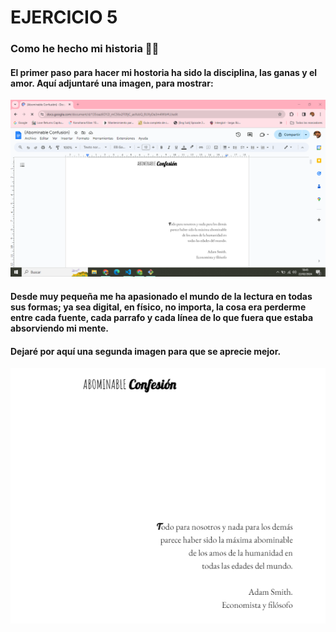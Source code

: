 # EJERCICIO 5
### Como he hecho mi historia 🧡📙
#### El primer paso para hacer mi hostoria ha sido la disciplina, las ganas y el amor. Aquí adjuntaré una imagen, para mostrar:
![❌ERROR❌](./1.PNG "Texto a mostrar cuando nos situamos sobre la imagen. En este caso sería Baile de la película Pulp Fiction")
#### Desde muy pequeña me ha apasionado el mundo de la lectura en todas sus formas; ya sea digital, en físico, no importa, la cosa era perderme entre cada fuente, cada parrafo y cada línea de lo que fuera que estaba absorviendo mi mente. 

#### Dejaré por aquí una segunda imagen para que se aprecie mejor. 
![❌ERROR❌](./2.PNG "Texto a mostrar cuando nos situamos sobre la imagen. En este caso sería Baile de la película Pulp Fiction")

